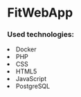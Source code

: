 # FitWebApp

### Used technologies:

<li>Docker</li>

<li>PHP</li>

<li>CSS</li>

<li>HTML5</li>

<li>JavaScript</li>

<li>PostgreSQL</li>
